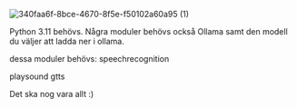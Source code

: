 
![340faa6f-8bce-4670-8f5e-f50102a60a95 (1)](https://github.com/user-attachments/assets/094b85b4-ae76-46d1-ab3f-9dc65b53227b)


Python 3.11 behövs.
Några moduler behövs också Ollama samt den modell du väljer att ladda ner i ollama.

dessa moduler behövs:
speechrecognition

playsound
gtts

Det ska nog vara allt :)
